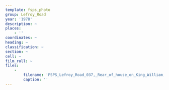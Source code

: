 ```yaml
---
template: fsps_photo
group: Lefroy_Road
year: '1978'
description: ~
places:
    - ''
coordinates: ~
heading: ~
classification: ~
section: ~
cell: ~
film_roll: ~
files:
    -
        filename: 'FSPS_Lefroy_Road_037,_Rear_of_house_on_King_William,_17-13-F,_1978.png'
        caption: ''
---
```

